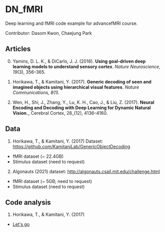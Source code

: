# DN_fMRI
Deep learning and fMRI code example for advancefMRI course.

Contributor: Dasom Kwon, Chaejung Park


## Articles
0. Yamins, D. L. K., & DiCarlo, J. J. (2016). **Using goal-driven deep learning models to understand sensory cortex**. _Nature Neuroscience, 19_(3), 356–365. 

1. Horikawa, T., & Kamitani, Y. (2017). **Generic decoding of seen and imagined objects using hierarchical visual features**. _Nature Communications, 8_(1).

2. Wen, H., Shi, J., Zhang, Y., Lu, K. H., Cao, J., & Liu, Z. (2017). **Neural Encoding and Decoding with Deep Learning for Dynamic Natural Vision**._ Cerebral Cortex, 28_(12), 4136–4160.


## Data
1. Horikawa, T., & Kamitani, Y. (2017) Dataset: https://github.com/KamitaniLab/GenericObjectDecoding
  - fMRI dataset (~ 22.4GB)
  - Stimulus dataset (need to request)

2. Algonauts (2021) dataset: http://algonauts.csail.mit.edu/challenge.html
  - fMRI dataset (~ 5GB; need to request)
  - Stimulus dataset (need to request)

## Code analysis
1. Horikawa, T., & Kamitani, Y. (2017)
  - [Let's go](code/Horikawa)
